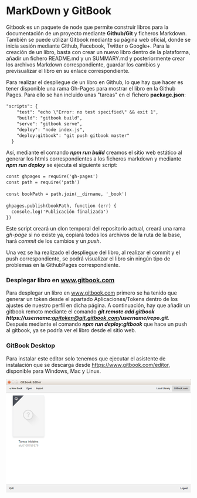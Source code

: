 # MarkDown y GitBook

Gitbook es un paquete de node que permite construir libros para la documentación de un proyecto mediante **Github/Git** y ficheros Markdown. También se puede utilizar Gitbook mediante su página web oficial, donde se inicia sesión mediante Github, Facebook, Twitter o Google+. Para la creación de un libro, basta con crear un nuevo libro dentro de la plataforma, añadir un fichero README.md y un SUMMARY.md y posteriormente crear los archivos Markdown correspondiente, guardar los cambios y previsualizar el libro en su enlace correspondiente.


Para realizar el despliegue de un libro en Github, lo que hay que  hacer es tener disponible una rama Gh-Pages para mostrar el libro en la Github Pages. Para ello se han incluido unas "tareas" en el fichero **package.json**:

```
"scripts": {
    "test": "echo \"Error: no test specified\" && exit 1",
    "build": "gitbook build",
    "serve": "gitbook serve",
    "deploy": "node index.js",
    "deploy:gitbook": "git push gitbook master"
  }
```
Así, mediante el comando **_npm run build_** creamos el sitio web estático al generar los htmls correspondientes a los ficheros markdown y mediante **_npm run deploy_** se ejecuta el siguiente script:

```
const ghpages = require('gh-pages')
const path = require('path')

const bookPath = path.join(__dirname, '_book')

ghpages.publish(bookPath, function (err) {
  console.log('Publicación finalizada')
})
```

Este script creará un clon temporal del repositorio actual, creará una rama _gh-page_ si no existe ya, copiará todos los archivos de la ruta de la base, hará _commit_ de los cambios y un _push_.

Una vez se ha realizado el despliegue del libro, al realizar el commit y el push correspondiente, se podrá visualizar el libro sin ningún tipo de problemas en la GithubPages correspondiente.

### Desplegar libro en www.gitbook.com

Para desplegar un libro en www.gitbook.com primero se ha tenido que generar un token desde el apartado Aplicaciones/Tokens dentro de los ajustes de nuestro perfil en dicha página. A continuación, hay que añadir un gitbook remoto mediante el comando **_git remote add gitbook https://username:apitoken@git.gitbook.com/username/repo.git_**. Después mediante el comando **_npm run deploy:gitbook_** que hace un push al gitbook, ya se podría ver el libro desde el sitio web.

### GitBook Desktop

Para instalar este editor solo tenemos que ejecutar el asistente de instalación que se descarga desde https://www.gitbook.com/editor, disponible para Windows, Mac y Linux.

![gitbook editor](images/gitbook-editor.png)